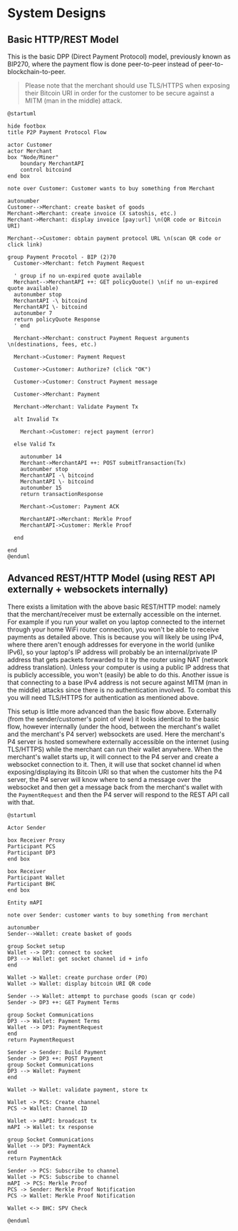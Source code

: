 # System Designs

## Basic HTTP/REST Model

This is the basic DPP (Direct Payment Protocol) model, previously known as BIP270, where the payment flow is done peer-to-peer instead of peer-to-blockchain-to-peer.

> Please note that the merchant should use TLS/HTTPS when exposing their Bitcoin URI in order for the customer to be secure against a MITM (man in the middle) attack.

```plantuml
@startuml

hide footbox
title P2P Payment Protocol Flow

actor Customer
actor Merchant
box "Node/Miner"
    boundary MerchantAPI
    control bitcoind
end box

note over Customer: Customer wants to buy something from Merchant

autonumber
Customer-->Merchant: create basket of goods
Merchant->Merchant: create invoice (X satoshis, etc.)
Merchant->Merchant: display invoice [pay:url] \n(QR code or Bitcoin URI)

Merchant-->Customer: obtain payment protocol URL \n(scan QR code or click link)

group Payment Procotol - BIP (2)70
  Customer->Merchant: fetch Payment Request

  ' group if no un-expired quote available
  Merchant-->MerchantAPI ++: GET policyQuote() \n(if no un-expired quote available)
  autonumber stop
  MerchantAPI -\ bitcoind
  MerchantAPI \- bitcoind
  autonumber 7
  return policyQuote Response
  ' end

  Merchant->Merchant: construct Payment Request arguments \n(destinations, fees, etc.)

  Merchant->Customer: Payment Request

  Customer->Customer: Authorize? (click "OK")

  Customer->Customer: Construct Payment message

  Customer->Merchant: Payment

  Merchant->Merchant: Validate Payment Tx

  alt Invalid Tx

    Merchant->Customer: reject payment (error)

  else Valid Tx
    
    autonumber 14
    Merchant->MerchantAPI ++: POST submitTransaction(Tx)
    autonumber stop
    MerchantAPI -\ bitcoind
    MerchantAPI \- bitcoind
    autonumber 15
    return transactionResponse

    Merchant->Customer: Payment ACK

    MerchantAPI->Merchant: Merkle Proof
    MerchantAPI->Customer: Merkle Proof

  end

end
@enduml
```

## Advanced REST/HTTP Model (using REST API externally + websockets internally) 

There exists a limitation with the above basic REST/HTTP model: namely that the merchant/receiver must be externally accessible on the internet. For example if you run your wallet on you laptop connected to the internet through your home WiFi router connection, you won't be able to receive payments as detailed above. This is because you will likely be using IPv4, where there aren't enough addresses for everyone in the world (unlike IPv6), so your laptop's IP address will probably be an internal/private IP address that gets packets forwarded to it by the router using NAT (network address translation). Unless your computer is using a public IP address that is publicly accessible, you won't (easily) be able to do this. Another issue is that connecting to a base IPv4 address is not secure against MITM (man in the middle) attacks since there is no authentication involved. To combat this you will need TLS/HTTPS for authentication as mentioned above.

This setup is little more advanced than the basic flow above. Externally (from the sender/customer's point of view) it looks identical to the basic flow, however internally (under the hood, between the merchant's wallet and the merchant's P4 server) websockets are used. Here the merchant's P4 server is hosted somewhere externally accessible on the internet (using TLS/HTTPS) while the merchant can run their wallet anywhere. When the merchant's wallet starts up, it will connect to the P4 server and create a websocket connection to it. Then, it will use that socket channel id when exposing/displaying its Bitcoin URI so that when the customer hits the P4 server, the P4 server will know where to send a message over the websocket and then get a message back from the merchant's wallet with the `PaymentRequest` and then the P4 server will respond to the REST API call with that.

```plantuml
@startuml 

Actor Sender

box Receiver Proxy
Participant PCS
Participant DP3
end box

box Receiver
Participant Wallet
Participant BHC
end box

Entity mAPI

note over Sender: customer wants to buy something from merchant

autonumber
Sender-->Wallet: create basket of goods

group Socket setup
Wallet --> DP3: connect to socket
DP3 --> Wallet: get socket channel id + info
end

Wallet -> Wallet: create purchase order (PO)
Wallet -> Wallet: display bitcoin URI QR code

Sender --> Wallet: attempt to purchase goods (scan qr code)
Sender -> DP3 ++: GET Payment Terms

group Socket Communications
DP3 --> Wallet: Payment Terms
Wallet --> DP3: PaymentRequest
end
return PaymentRequest

Sender -> Sender: Build Payment
Sender -> DP3 ++: POST Payment
group Socket Communications
DP3 --> Wallet: Payment
end

Wallet -> Wallet: validate payment, store tx

Wallet -> PCS: Create channel
PCS -> Wallet: Channel ID

Wallet -> mAPI: broadcast tx
mAPI -> Wallet: tx response

group Socket Communications
Wallet --> DP3: PaymentAck
end
return PaymentAck 

Sender -> PCS: Subscribe to channel
Wallet -> PCS: Subscribe to channel
mAPI -> PCS: Merkle Proof
PCS -> Sender: Merkle Proof Notification
PCS -> Wallet: Merkle Proof Notification

Wallet <-> BHC: SPV Check

@enduml
```
